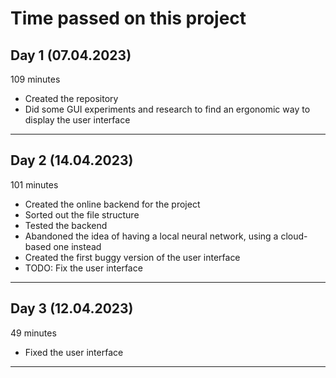 # Time passed on this project

## Day 1 (07.04.2023)

109 minutes

- Created the repository
- Did some GUI experiments and research to find an ergonomic way to display the user interface

---

## Day 2 (14.04.2023)

101 minutes

- Created the online backend for the project
- Sorted out the file structure
- Tested the backend
- Abandoned the idea of having a local neural network, using a cloud-based one instead
- Created the first buggy version of the user interface
- TODO: Fix the user interface

---

## Day 3 (12.04.2023)

49 minutes

- Fixed the user interface

---

